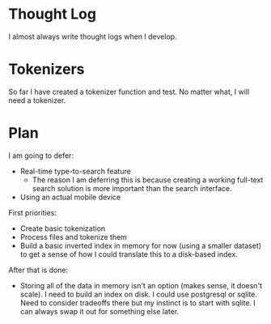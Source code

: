 # Thought Log

I almost always write thought logs when I develop.

# Tokenizers

So far I have created a tokenizer function and test. No matter what, I will need a tokenizer.

# Plan

I am going to defer:

- Real-time type-to-search feature
  - The reason I am deferring this is because creating a working full-text search solution is more important than the search interface.
- Using an actual mobile device

First priorities:

- Create basic tokenization
- Process files and tokenize them
- Build a basic inverted index in memory for now (using a smaller dataset) to get a sense of how I could translate this to a disk-based index.

After that is done:

- Storing all of the data in memory isn't an option (makes sense, it doesn't scale). I need to build an index on disk. I could use postgresql or sqlite. Need to consider tradeoffs there but my instinct is to start with sqlite. I can always swap it out for something else later.
